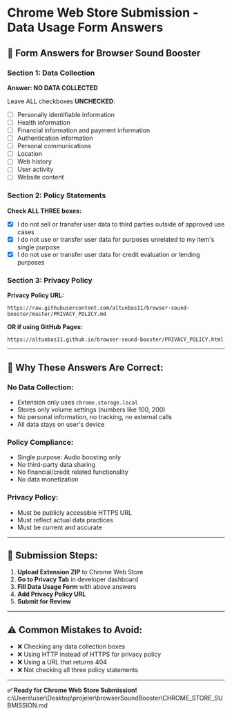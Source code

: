 # Chrome Web Store Submission - Data Usage Form Answers

## 📝 **Form Answers for Browser Sound Booster**

### **Section 1: Data Collection**
**Answer: NO DATA COLLECTED**

Leave ALL checkboxes **UNCHECKED**:
- [ ] Personally identifiable information
- [ ] Health information
- [ ] Financial information and payment information
- [ ] Authentication information
- [ ] Personal communications
- [ ] Location
- [ ] Web history
- [ ] User activity
- [ ] Website content

### **Section 2: Policy Statements**
**Check ALL THREE boxes:**

- [x] I do not sell or transfer user data to third parties outside of approved use cases
- [x] I do not use or transfer user data for purposes unrelated to my item's single purpose
- [x] I do not use or transfer user data for credit evaluation or lending purposes

### **Section 3: Privacy Policy**
**Privacy Policy URL:**
```
https://raw.githubusercontent.com/altunbas11/browser-sound-booster/master/PRIVACY_POLICY.md
```

**OR if using GitHub Pages:**
```
https://altunbas11.github.io/browser-sound-booster/PRIVACY_POLICY.html
```

---

## 🎯 **Why These Answers Are Correct:**

### **No Data Collection:**
- Extension only uses `chrome.storage.local`
- Stores only volume settings (numbers like 100, 200)
- No personal information, no tracking, no external calls
- All data stays on user's device

### **Policy Compliance:**
- Single purpose: Audio boosting only
- No third-party data sharing
- No financial/credit related functionality
- No data monetization

### **Privacy Policy:**
- Must be publicly accessible HTTPS URL
- Must reflect actual data practices
- Must be current and accurate

---

## 🚀 **Submission Steps:**

1. **Upload Extension ZIP** to Chrome Web Store
2. **Go to Privacy Tab** in developer dashboard
3. **Fill Data Usage Form** with above answers
4. **Add Privacy Policy URL**
5. **Submit for Review**

---

## ⚠️ **Common Mistakes to Avoid:**

- ❌ Checking any data collection boxes
- ❌ Using HTTP instead of HTTPS for privacy policy
- ❌ Using a URL that returns 404
- ❌ Not checking all three policy statements

---

**✅ Ready for Chrome Web Store Submission!**</content>
<parameter name="filePath">c:\Users\user\Desktop\projeler\browserSoundBooster\CHROME_STORE_SUBMISSION.md